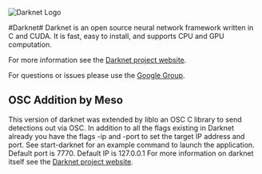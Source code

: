 ![Darknet Logo](http://pjreddie.com/media/files/darknet-black-small.png)

#Darknet#
Darknet is an open source neural network framework written in C and CUDA. It is fast, easy to install, and supports CPU and GPU computation.

For more information see the [Darknet project website](http://pjreddie.com/darknet).

For questions or issues please use the [Google Group](https://groups.google.com/forum/#!forum/darknet).


OSC Addition by Meso
----------
This version of darknet was extended by liblo an OSC C library to send detections out via OSC.
In addition to all the flags existing in Darknet already you have the flags -ip and -port to set the target IP address and port.
See start-darknet for an example command to launch the application. Default port is 7770. Default IP is 127.0.0.1
For more information on darknet itself see the [Darknet project website](http://pjreddie.com/darknet).